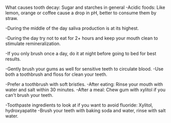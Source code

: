 What causes tooth decay: Sugar and starches in general 
-Acidic foods: Like lemon, orange or coffee cause a drop in pH, better to consume them by straw. 

-During the middle of the day saliva production is at its highest. 

-During the day try not to eat for 2+ hours and keep your mouth clean to stimulate remineralization. 

-If you only brush once a day, do it at night before going to bed for best results. 

-Gently brush your gums as well for sensitive teeth to circulate blood. 
-Use both a toothbrush and floss for clean your teeth. 

-Prefer a toothbrush with soft bristles. 
-After eating: Rinse your mouth with water and salt within 30 minutes. 
-After a meal: Chew gum with xylitol if you can't brush your teeth. 

-Toothpaste ingredients to look at if you want to avoid fluoride: Xylitol, hydroxyapatite 
-Brush your teeth with baking soda and water, rinse with salt water.